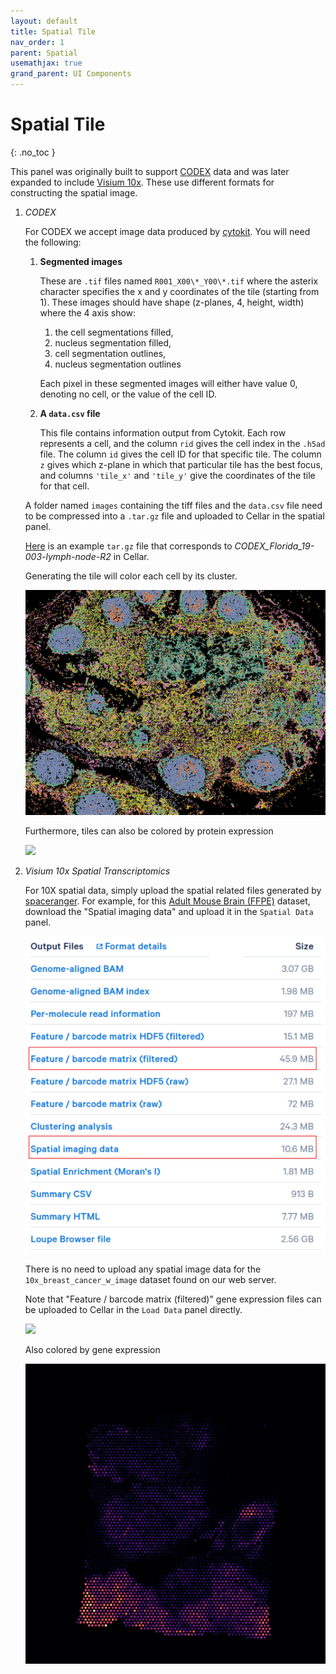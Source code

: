 ```yaml
---
layout: default
title: Spatial Tile
nav_order: 1
parent: Spatial
usemathjax: true
grand_parent: UI Components
---
```


# Spatial Tile
{: .no_toc }

This panel was originally built to support
[CODEX](https://www.ncbi.nlm.nih.gov/pmc/articles/PMC6086938/) data and was
later expanded to include
[Visium 10x](https://www.10xgenomics.com/products/spatial-gene-expression).
These use different formats for constructing the spatial image.

<div class="code-example" markdown="1">

1. *CODEX*

    For CODEX we accept image data produced by
    [cytokit](https://github.com/hammerlab/cytokit). You will need the following:

    1. **Segmented images**

        These are `.tif` files named
        `R001_X00\*_Y00\*.tif` where the asterix
        character specifies the x and y coordinates of the tile
        (starting from 1). These images should have shape
        (z-planes, 4, height, width) where the 4 axis show:

        1. the cell segmentations filled,
        2. nucleus segmentation filled,
        3. cell segmentation outlines,
        4. nucleus segmentation outlines

        Each pixel in these segmented images
        will either have value 0, denoting no cell,
        or the value of the cell ID.

    2. **A `data.csv` file**

        This file contains information output from Cytokit. Each row
        represents a cell, and the column `rid` gives the cell index
        in the `.h5ad` file.
        The column `id` gives the cell ID for that specific tile. The column `z`
        gives which z-plane in which that particular tile has the best focus,
        and columns `'tile_x'` and `'tile_y'` give the coordinates of the tile
        for that cell.

    A folder named `images` containing the tiff files and the `data.csv` file
    need to be compressed into a `.tar.gz`
    file and uploaded to Cellar in the spatial panel.

    [Here](https://drive.google.com/file/d/1flajE4b11j6gWC03PsOuU7CUUgC45l0p/view?usp=sharing)
    is an example `tar.gz` file that corresponds to *CODEX_Florida_19-003-lymph-node-R2*
    in Cellar.

    Generating the tile will color each cell by its cluster.

    <img src="../../../images/codex-spatial-image.png" width="500" class="center"/>

    Furthermore, tiles can also be colored by protein expression

    <img src="../../../images/codex-spatial-expression.png" width="500" class="center"/>

2. *Visium 10x Spatial Transcriptomics*

    For 10X spatial data, simply upload the spatial related files
    generated by [spaceranger](https://support.10xgenomics.com/spatial-gene-expression/software/pipelines/latest/output/images).
    For example, for this [Adult Mouse Brain (FFPE)](https://www.10xgenomics.com/resources/datasets/adult-mouse-brain-ffpe-1-standard-1-3-0) dataset, download the "Spatial imaging data"
    and upload it in the `Spatial Data` panel.

    <img src="../../../images/10x-data-page.png" width="500" class="center"/>

    There is no need to upload any spatial image data
    for the `10x_breast_cancer_w_image` dataset found on our web server.

    Note that "Feature / barcode matrix (filtered)" gene expression files
    can be uploaded to Cellar in the `Load Data` panel directly.

    <img src="../../../images/visium-spatial-tile.png" width="500" class="center"/>

    Also colored by gene expression

    <img src="../../../images/visium-expression.png" width="500" class="center"/>

</div>
